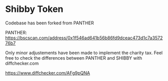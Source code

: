 # Shibby Token

Codebase has been forked from PANTHER

PANTHER: https://bscscan.com/address/0x1f546ad641b56b86fd9dceac473d1c7a357276b7

Only minor adjustements have been made to implement the charity tax. Feel free to check the differences between PANTHER and SHIBBY with diffchecker.com 

https://www.diffchecker.com/AFg9pQNA
